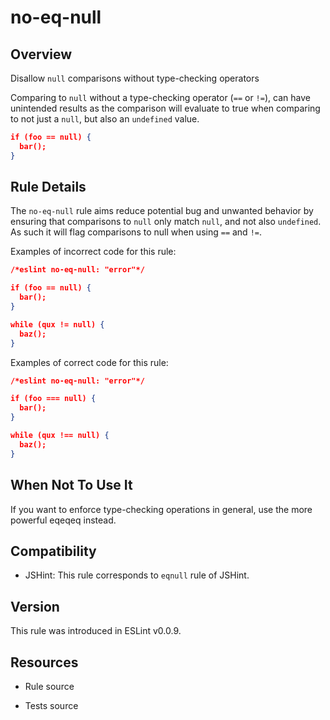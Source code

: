 

# no-eq-null
## Overview

Disallow `null` comparisons without type-checking operators

Comparing to `null` without a type-checking operator (`==` or `!=`), can have unintended results as the comparison will evaluate to true when comparing to not just a `null`, but also an `undefined` value.


```json
if (foo == null) {
  bar();
}
```

## Rule Details

The `no-eq-null` rule aims reduce potential bug and unwanted behavior by ensuring that comparisons to `null` only match `null`, and not also `undefined`. As such it will flag comparisons to null when using `==` and `!=`.

Examples of incorrect code for this rule:


```json
/*eslint no-eq-null: "error"*/

if (foo == null) {
  bar();
}

while (qux != null) {
  baz();
}
```

Examples of correct code for this rule:


```json
/*eslint no-eq-null: "error"*/

if (foo === null) {
  bar();
}

while (qux !== null) {
  baz();
}
```

## When Not To Use It

If you want to enforce type-checking operations in general, use the more powerful eqeqeq  instead.

## Compatibility


- JSHint: This rule corresponds to `eqnull` rule of JSHint.

## Version

This rule was introduced in ESLint v0.0.9.

## Resources


- Rule source 

- Tests source 

